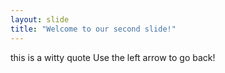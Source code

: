 ```yaml
---
layout: slide
title: "Welcome to our second slide!"
---
```

this is a witty quote
Use the left arrow to go back!
